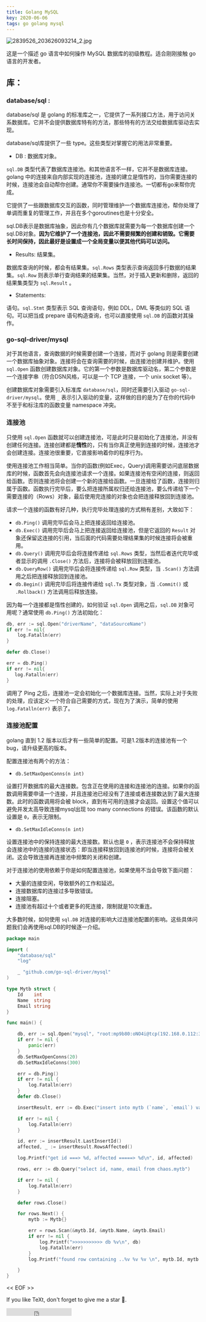 ```yaml
---
title: Golang MySQL
key: 2020-06-06
tags: go golang mysql
---
```




![2839526_203626093214_2.jpg](https://upload-images.jianshu.io/upload_images/1881763-4c4fdeaae686f126.jpg?imageMogr2/auto-orient/strip%7CimageView2/2/w/1240)



这是一个描述 go 语言中如何操作 MySQL 数据库的初级教程。适合刚刚接触 go 语言的开发者。



<!--more-->



## 库：

### database/sql :

database/sql 是 golang 的标准库之一，它提供了一系列接口方法，用于访问关系数据库。它并不会提供数据库特有的方法，那些特有的方法交给数据库驱动去实现。

database/sql库提供了一些 type。这些类型对掌握它的用法非常重要。

- DB :  数据库对象。 

`sql.DB` 类型代表了数据库连接池。和其他语言不一样，它并不是数据库连接。golang 中的连接来自内部实现的连接池，连接的建立是惰性的，当你需要连接的时候，连接池会自动帮你创建。通常你不需要操作连接池。一切都有go来帮你完成。

它提供了一些跟数据库交互的函数，同时管理维护一个数据库连接池，帮你处理了单调而重复的管理工作，并且在多个goroutines也是十分安全。

sql.DB表示是数据库抽象，因此你有几个数据库就需要为每一个数据库创建一个sql.DB对象。**因为它维护了一个连接池，因此不需要频繁的创建和销毁。它需要长时间保持，因此最好是设置成一个全局变量以便其他代码可以访问。**

- Results: 结果集。

数据库查询的时候，都会有结果集。`sql.Rows` 类型表示查询返回多行数据的结果集。`sql.Row` 则表示单行查询结果的结果集。当然，对于插入更新和删除，返回的结果集类型为 `sql.Result` 。

- Statements:

语句。`sql.Stmt` 类型表示 SQL 查询语句，例如 DDL，DML 等类似的 SQL 语句。可以把当成 prepare 语句构造查询，也可以直接使用 `sql.DB` 的函数对其操作。

### go-sql-driver/mysql

对于其他语言，查询数据的时候需要创建一个连接，而对于 golang 则是需要创建一个数据库抽象对象。连接将会在查询需要的时候，由连接池创建并维护。使用`sql.Open` 函数创建数据库对象。它的第一个参数是数据库驱动名，第二个参数是一个连接字串（符合DSN风格，可以是一个 TCP 连接，一个  unix socket 等）。

创建数据库对象需要引入标准库 `database/sql`，同时还需要引入驱动 `go-sql-driver/mysql`。使用 `_` 表示引入驱动的变量，这样做的目的是为了在你的代码中不至于和标注库的函数变量 namespace 冲突。

### 连接池

只使用 `sql.Open` 函数就可以创建连接池，可是此时只是初始化了连接池，并没有创建任何连接。连接创建都是**惰性**的，只有当你真正使用到连接的时候，连接池才会创建连接。连接池很重要，它直接影响着你的程序行为。

使用连接池工作相当简单。当你的函数(例如Exec，Query)调用需要访问底层数据库的时候，函数首先会向连接池请求一个连接。如果连接池有空闲的连接，则返回给函数。否则连接池将会创建一个新的连接给函数。一旦连接给了函数，连接则归属于函数。函数执行完毕后，要么把连接所属权归还给连接池，要么传递给下一个需要连接的（Rows）对象，最后使用完连接的对象也会把连接释放回到连接池。

请求一个连接的函数有好几种，执行完毕处理连接的方式稍有差别，大致如下：

- `db.Ping()` 调用完毕后会马上把连接返回给连接池。
- `db.Exec()` 调用完毕后会马上把连接返回给连接池，但是它返回的 `Result` 对象还保留这连接的引用，当后面的代码需要处理结果集的时候连接将会被重用。
- `db.Query()` 调用完毕后会将连接传递给 `sql.Rows` 类型，当然后者迭代完毕或者显示的调用 `.Close()` 方法后，连接将会被释放回到连接池。
- `db.QueryRow()` 调用完毕后会将连接传递给 `sql.Row` 类型，当 `.Scan()` 方法调用之后把连接释放回到连接池。
- `db.Begin()` 调用完毕后将连接传递给 `sql.Tx` 类型对象，当 `.Commit()` 或 `.Rollback()` 方法调用后释放连接。

因为每一个连接都是惰性创建的，如何验证 `sql.Open` 调用之后，`sql.DB` 对象可用呢？通常使用 `db.Ping()` 方法初始化：

```go
db, err := sql.Open("driverName", "dataSourceName")
if err != nil{
    log.Fatalln(err)
}

defer db.Close()

err = db.Ping()
if err != nil{
   log.Fatalln(err)
}
```


调用了 Ping 之后，连接池一定会初始化一个数据库连接。当然，实际上对于失败的处理，应该定义一个符合自己需要的方式，现在为了演示，简单的使用`log.Fatalln(err)` 表示了。

### 连接池配置

golang 直到 1.2 版本以后才有一些简单的配置。可是1.2版本的连接池有一个bug，请升级更高的版本。

配置连接池有两个的方法：

- `db.SetMaxOpenConns(n int) `

设置打开数据库的最大连接数。包含正在使用的连接和连接池的连接。如果你的函数调用需要申请一个连接，并且连接池已经没有了连接或者连接数达到了最大连接数。此时的函数调用将会被 block，直到有可用的连接才会返回。设置这个值可以避免并发太高导致连接mysql出现 too many connections 的错误。该函数的默认设置是 `0`，表示无限制。

- `db.SetMaxIdleConns(n int)` 

设置连接池中的保持连接的最大连接数。默认也是 `0` ，表示连接池不会保持释放会连接池中的连接的连接状态：即当连接释放回到连接池的时候，连接将会被关闭。这会导致连接再连接池中频繁的关闭和创建。

对于连接池的使用依赖于你是如何配置连接池，如果使用不当会导致下面问题：

- 大量的连接空闲，导致额外的工作和延迟。
- 连接数据库的连接过多导致错误。
- 连接阻塞。
- 连接池有超过十个或者更多的死连接，限制就是10次重连。

大多数时候，如何使用 `sql.DB` 对连接的影响大过连接池配置的影响。这些具体问题我们会再使用sql.DB的时候逐一介绍。


```go
package main

import (
	"database/sql"
	"log"

	_ "github.com/go-sql-driver/mysql"
)

type Mytb struct {
	Id    int
	Name  string
	Email string
}

func main() {

	db, err := sql.Open("mysql", "root:mp9b80:oNO4i@tcp(192.168.0.112:3306)/chaos")
	if err != nil {
		panic(err)
	}
	db.SetMaxOpenConns(20)
	db.SetMaxIdleConns(300)

	err = db.Ping()
	if err != nil {
		log.Fatalln(err)
	}
	defer db.Close()

	insertResult, err := db.Exec("insert into mytb (`name`, `email`) values (? , ?)", "handong", "handong222@163.com")

	if err != nil {
		log.Fatalln(err)
	}

	id, err := insertResult.LastInsertId()
	affected, _ := insertResult.RowsAffected()

	log.Printf("get id ===> %d, affected =====> %d\n", id, affected)

	rows, err := db.Query("select id, name, email from chaos.mytb")

	if err != nil {
		log.Fatalln(err)
	}

	defer rows.Close()

	for rows.Next() {
		mytb := Mytb{}

		err = rows.Scan(&mytb.Id, &mytb.Name, &mytb.Email)
		if err != nil {
			log.Printf(">>>>>>>>>>> db %v\n", db)
			log.Fatalln(err)
		}
		log.Printf("found row containing ..%v %v %v \n", mytb.Id, mytb.Name, mytb.Email)

	}
}

```

<< EOF >>

If you like TeXt, don't forget to give me a star :star2:.

<iframe src="https://ghbtns.com/github-btn.html?user=kitian616&repo=jekyll-TeXt-theme&type=star&count=true" frameborder="0" scrolling="0" width="170px" height="20px"></iframe>
